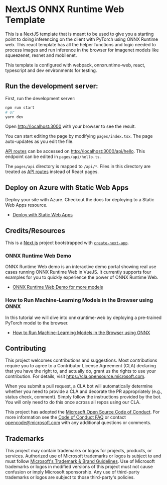 # NextJS ONNX Runtime Web Template

This is a NextJS template that is meant to be used to give you a starting point to doing inferencing on the client with PyTorch using ONNX Runtime web. This react template has all the helper functions and logic needed to process images and run inference in the browser for imagenet models like squeezenet, resnet and mobilenet.

This template is configured with webpack, onnxruntime-web, react, typescript and dev environments for testing.

## Run the development server:

First, run the development server:

```bash
npm run start
# or
yarn dev
```

Open [http://localhost:3000](http://localhost:3000) with your browser to see the result.

You can start editing the page by modifying `pages/index.tsx`. The page auto-updates as you edit the file.

[API routes](https://nextjs.org/docs/api-routes/introduction) can be accessed on [http://localhost:3000/api/hello](http://localhost:3000/api/hello). This endpoint can be edited in `pages/api/hello.ts`.

The `pages/api` directory is mapped to `/api/*`. Files in this directory are treated as [API routes](https://nextjs.org/docs/api-routes/introduction) instead of React pages.

## Deploy on Azure with Static Web Apps

Deploy your site with Azure. Checkout the docs for deploying to a Static Web Apps resource.

- [Deploy with Static Web Apps](https://docs.microsoft.com/azure/static-web-apps/)

## Credits/Resources

This is a [Next.js](https://nextjs.org/) project bootstrapped with [`create-next-app`](https://github.com/vercel/next.js/tree/canary/packages/create-next-app).

### ONNX Runtime Web Demo

ONNX Runtime Web demo is an interactive demo portal showing real use cases running ONNX Runtime Web in VueJS. It currently supports four examples for you to quickly experience the power of ONNX Runtime Web.

- [ONNX Runtime Web Demo for more models](https://github.com/microsoft/onnxruntime-web-demo)

### How to Run Machine-Learning Models in the Browser using ONNX

In this tutorial we will dive into onnxruntime-web by deploying a pre-trained PyTorch model to the browser.

- [How to Run Machine-Learning Models in the Browser using ONNX](https://hackernoon.com/how-to-run-machine-learning-models-in-the-browser-using-onnx)

## Contributing

This project welcomes contributions and suggestions. Most contributions require you to agree to a
Contributor License Agreement (CLA) declaring that you have the right to, and actually do, grant us
the rights to use your contribution. For details, visit https://cla.opensource.microsoft.com.

When you submit a pull request, a CLA bot will automatically determine whether you need to provide
a CLA and decorate the PR appropriately (e.g., status check, comment). Simply follow the instructions
provided by the bot. You will only need to do this once across all repos using our CLA.

This project has adopted the [Microsoft Open Source Code of Conduct](https://opensource.microsoft.com/codeofconduct/).
For more information see the [Code of Conduct FAQ](https://opensource.microsoft.com/codeofconduct/faq/) or
contact [opencode@microsoft.com](mailto:opencode@microsoft.com) with any additional questions or comments.

## Trademarks

This project may contain trademarks or logos for projects, products, or services. Authorized use of Microsoft
trademarks or logos is subject to and must follow
[Microsoft's Trademark & Brand Guidelines](https://www.microsoft.com/en-us/legal/intellectualproperty/trademarks/usage/general).
Use of Microsoft trademarks or logos in modified versions of this project must not cause confusion or imply Microsoft sponsorship.
Any use of third-party trademarks or logos are subject to those third-party's policies.
